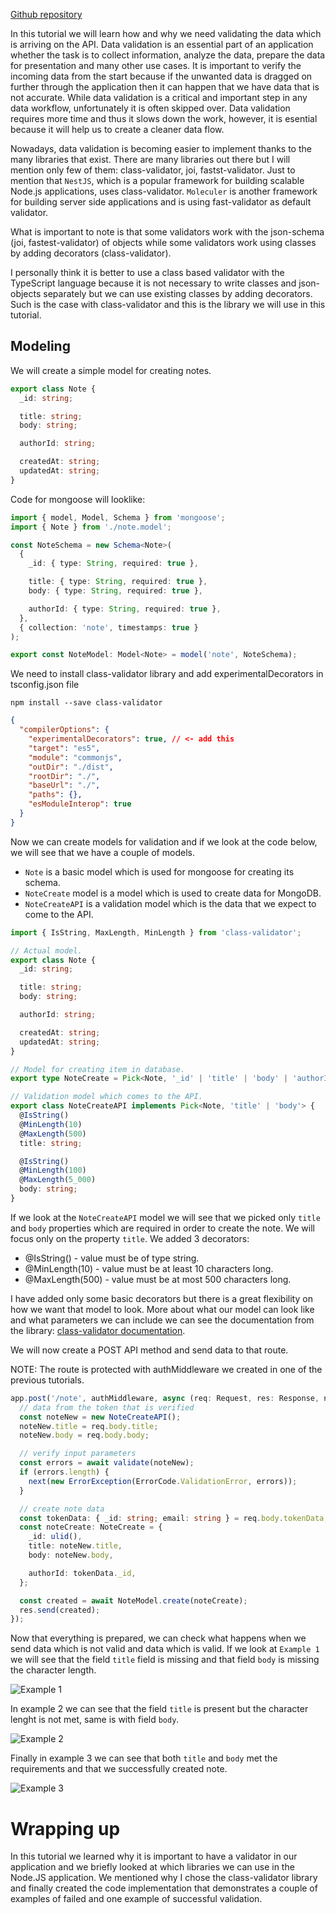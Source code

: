 [Github repository](https://github.com/nisicadmir/nodejs-typescript)

In this tutorial we will learn how and why we need validating the data which is arriving on the API. Data validation is an essential part of an application whether the task is to collect information, analyze the data, prepare the data for presentation and many other use cases. It is important to verify the incoming data from the start because if the unwanted data is dragged on further through the application then it can happen that we have data that is not accurate.
While data validation is a critical and important step in any data workflow, unfortunately it is often skipped over. Data validation requires more time and thus it slows down the work, however, it is esential because it will help us to create a cleaner data flow.

Nowadays, data validation is becoming easier to implement thanks to the many libraries that exist. There are many libraries out there but I will mention only few of them: class-validator, joi, fastst-validator.
Just to mention that `NestJS`, which is a popular framework for building scalable Node.js applications, uses class-validator. `Moleculer` is another framework for building server side applications and is using fast-validator as default validator.

What is important to note is that some validators work with the json-schema (joi, fastest-validator) of objects while some validators work using classes by adding decorators (class-validator).

I personally think it is better to use a class based validator with the TypeScript language because it is not necessary to write classes and json-objects separately but we can use existing classes by adding decorators. Such is the case with class-validator and this is the library we will use in this tutorial.

## Modeling

We will create a simple model for creating notes.
```typescript
export class Note {
  _id: string;

  title: string;
  body: string;

  authorId: string;

  createdAt: string;
  updatedAt: string;
}
```


Code for mongoose will looklike:
```typescript
import { model, Model, Schema } from 'mongoose';
import { Note } from './note.model';

const NoteSchema = new Schema<Note>(
  {
    _id: { type: String, required: true },

    title: { type: String, required: true },
    body: { type: String, required: true },

    authorId: { type: String, required: true },
  },
  { collection: 'note', timestamps: true }
);

export const NoteModel: Model<Note> = model('note', NoteSchema);
```

We need to install class-validator library and add experimentalDecorators in tsconfig.json file
```
npm install --save class-validator
```

```json
{
  "compilerOptions": {
    "experimentalDecorators": true, // <- add this
    "target": "es5",
    "module": "commonjs",
    "outDir": "./dist",
    "rootDir": "./",
    "baseUrl": "./",
    "paths": {},
    "esModuleInterop": true
  }
}

```

Now we can create models for validation and if we look at the code below, we will see that we have a couple of models.
- `Note` is a basic model which is used for mongoose for creating its schema.
- `NoteCreate` model is a model which is used to create data for MongoDB.
- `NoteCreateAPI` is a validation model which is the data that we expect to come to the API.

```typescript
import { IsString, MaxLength, MinLength } from 'class-validator';

// Actual model.
export class Note {
  _id: string;

  title: string;
  body: string;

  authorId: string;

  createdAt: string;
  updatedAt: string;
}

// Model for creating item in database.
export type NoteCreate = Pick<Note, '_id' | 'title' | 'body' | 'authorId'>;

// Validation model which comes to the API.
export class NoteCreateAPI implements Pick<Note, 'title' | 'body'> {
  @IsString()
  @MinLength(10)
  @MaxLength(500)
  title: string;

  @IsString()
  @MinLength(100)
  @MaxLength(5_000)
  body: string;
}
```

If we look at the `NoteCreateAPI` model we will see that we picked only `title` and `body` properties which are required in order to create the note. We will focus only on the property `title`. We added 3 decorators:
- @IsString() - value must be of type string.
- @MinLength(10) - value must be at least 10 characters long.
- @MaxLength(500) - value must be at most 500 characters long.

I have added only some basic decorators but there is a great flexibility on how we want that model to look. More about what our model can look like and what parameters we can include we can see the documentation from the library: [class-validator documentation](https://www.npmjs.com/package/class-validator).

We will now create a POST API method and send data to that route.

NOTE: The route is protected with authMiddleware we created in one of the previous tutorials.

```typescript
app.post('/note', authMiddleware, async (req: Request, res: Response, next: NextFunction) => {
  // data from the token that is verified
  const noteNew = new NoteCreateAPI();
  noteNew.title = req.body.title;
  noteNew.body = req.body.body;

  // verify input parameters
  const errors = await validate(noteNew);
  if (errors.length) {
    next(new ErrorException(ErrorCode.ValidationError, errors));
  }

  // create note data
  const tokenData: { _id: string; email: string } = req.body.tokenData;
  const noteCreate: NoteCreate = {
    _id: ulid(),
    title: noteNew.title,
    body: noteNew.body,

    authorId: tokenData._id,
  };

  const created = await NoteModel.create(noteCreate);
  res.send(created);
});
```

Now that everything is prepared, we can check what happens when we send data which is not valid and data which is valid.
If we look at `Example 1` we will see that the field `title` field is missing and that field `body` is missing the character length.

![Example 1](file:///home/admir/Desktop/Projects/nodejs-typescript/tutorial-4/example_1.png "Example 1")

In example 2 we can see that the field `title` is present but the character lenght is not met, same is with field `body`.

![Example 2](https://external-content.duckduckgo.com/iu/?u=https%3A%2F%2Fpngimg.com%2Fuploads%2Fapple%2Fapple_PNG12436.png&f=1&nofb=1 "Example 2")

Finally in example 3 we can see that both `title` and `body` met the requirements and that we successfully created note.

![Example 3](https://external-content.duckduckgo.com/iu/?u=https%3A%2F%2Fpngimg.com%2Fuploads%2Fapple%2Fapple_PNG12436.png&f=1&nofb=1 "Example 3")


# Wrapping up
In this tutorial we learned why it is important to have a validator in our application and we briefly looked at which libraries we can use in the Node.JS application. We mentioned why I chose the class-validator library and finally created the code implementation that demonstrates a couple of examples of failed and one example of successful validation.
